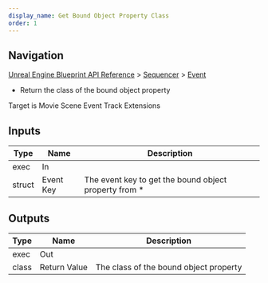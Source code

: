 ```yaml
---
display_name: Get Bound Object Property Class
order: 1
---
```

## Navigation

[Unreal Engine Blueprint API Reference](https://dev.epicgames.com/documentation/en-us/unreal-engine/BlueprintAPI) > [Sequencer](https://dev.epicgames.com/documentation/en-us/unreal-engine/BlueprintAPI/Sequencer) > [Event](https://dev.epicgames.com/documentation/en-us/unreal-engine/BlueprintAPI/Sequencer/Event)

- Return the class of the bound object property

Target is Movie Scene Event Track Extensions

## Inputs

| Type | Name | Description |
| --- | --- | --- |
| exec | In |  |
| struct | Event Key | The event key to get the bound object property from * |

## Outputs

| Type | Name | Description |
| --- | --- | --- |
| exec | Out |  |
| class | Return Value | The class of the bound object property |
